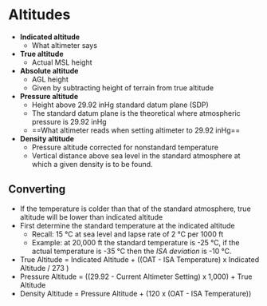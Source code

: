 # Altitudes

* **Indicated altitude**
  * What altimeter says
* **True altitude**
  * Actual MSL height
* **Absolute altitude**
  * AGL height
  * Given by subtracting height of terrain from true altitude
* **Pressure altitude**
  * Height above 29.92 inHg standard datum plane (SDP)
  * The standard datum plane is the theoretical where atmospheric pressure is 29.92 inHg
  * ==What altimeter reads when setting altimeter to 29.92 inHg==
* **Density altitude**
  * Pressure altitude corrected for nonstandard temperature
  * Vertical distance above sea level in the standard atmosphere at which a given density is to be found.

## Converting

* If the temperature is colder than that of the standard atmosphere, true altitude will be lower than indicated altitude
* First determine the standard temperature at the indicated altitude
  * Recall: 15 &#176;C at sea level and lapse rate of 2 &#176;C per 1000 ft
  * Example: at 20,000 ft the standard temperature is -25 &#176;C, if the actual temperature is -35 &#176;C then the _ISA deviation_ is -10 &#176;C.
* True Altitude = Indicated Altitude + ((OAT - ISA Temperature) x Indicated Altitude / 273 )
* Pressure Altitude = ((29.92 - Current Altimeter Setting) x 1,000) + True Altitude
* Density Altitude = Pressure Altitude + (120 x (OAT - ISA Temperature))
